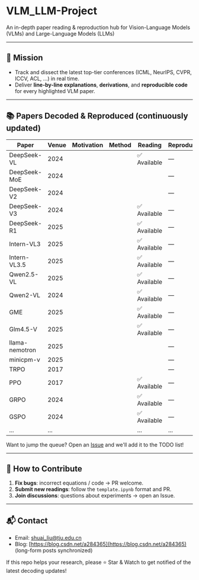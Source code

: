 # VLM_LLM-Project

An in-depth paper reading & reproduction hub for Vision-Language Models (VLMs) and Large-Language Models (LLMs)

---

## 🎯 Mission
- Track and dissect the latest top-tier conferences (ICML, NeurIPS, CVPR, ICCV, ACL, ...) in real time.
- Deliver **line-by-line explanations**, **derivations**, and **reproducible code** for every highlighted VLM paper.

---

## 📚 Papers Decoded & Reproduced (continuously updated)
| Paper | Venue | Motivation | Method | Reading | Reproduction |
|---|---|---|---|---|---|
| DeepSeek-VL | 2024 |  |  | ✅ Available | — |
| DeepSeek-MoE | 2024 |  |  |  | — |
| DeepSeek-V2 | 2024 |  |  |  | — |
| DeepSeek-V3 | 2024 |  |  | ✅ Available | — |
| DeepSeek-R1 | 2025 |  |  | ✅ Available | — |
| Intern-VL3 | 2025 |  |  | ✅ Available | — |
| Intern-VL3.5 | 2025 |  |  | ✅ Available | — |
| Qwen2.5-VL | 2025 |  |  | ✅ Available | — |
| Qwen2-VL | 2024 |  |  | ✅ Available | — |
| GME | 2025 |  |  | ✅ Available | — |
| Glm4.5-V | 2025 |  |  | ✅ Available | — |
| llama-nemotron | 2025 |  |  |  | — |
| minicpm-v | 2025 |  |  |  | — |
| TRPO | 2017 |  |  |  | — |
| PPO | 2017 |  |  | ✅ Available | — |
| GRPO | 2024 |  |  | ✅ Available | — |
| GSPO | 2024 |  |  | ✅ Available | — |
| ... | ... |  |  | ... | ... |

Want to jump the queue? Open an [Issue](https://github.com/YOUR_NAME/VLM_Proj/issues) and we'll add it to the TODO list!

---

## 🤝 How to Contribute
1. **Fix bugs**: incorrect equations / code → PR welcome.
2. **Submit new readings**: follow the `template.ipynb` format and PR.
3. **Join discussions**: questions about experiments → open an Issue.

---

## 📬 Contact
- Email: shuai_liu@tju.edu.cn
- Blog: [https://blog.csdn.net/a284365](https://blog.csdn.net/a284365) (long-form posts synchronized)

If this repo helps your research, please ⭐ Star & Watch to get notified of the latest decoding updates!
